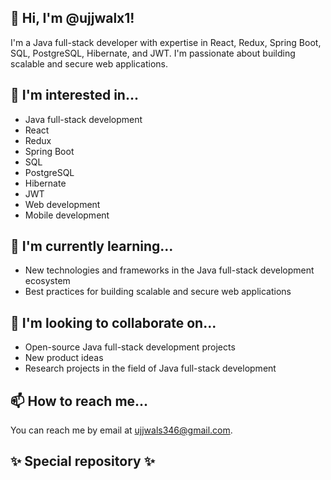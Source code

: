 ## 👋 Hi, I'm @ujjwalx1!

I'm a Java full-stack developer with expertise in React, Redux, Spring Boot, SQL, PostgreSQL, Hibernate, and JWT. I'm passionate about building scalable and secure web applications.

## 👀 I'm interested in...

* Java full-stack development
* React
* Redux
* Spring Boot
* SQL
* PostgreSQL
* Hibernate
* JWT
* Web development
* Mobile development

## 🌱 I'm currently learning...

* New technologies and frameworks in the Java full-stack development ecosystem
* Best practices for building scalable and secure web applications

## 💞️ I'm looking to collaborate on...

* Open-source Java full-stack development projects
* New product ideas
* Research projects in the field of Java full-stack development

## 📫 How to reach me...

You can reach me by email at ujjwals346@gmail.com.
## ✨ Special repository ✨

